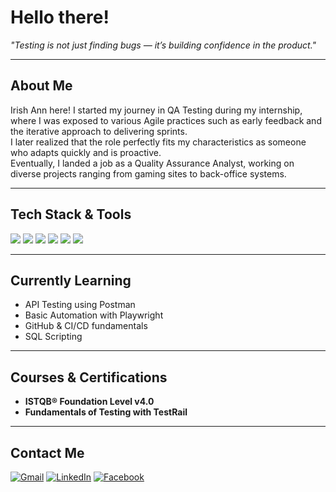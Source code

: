 

# Hello there!
*"Testing is not just finding bugs — it’s building confidence in the product."*

---

## About Me  
Irish Ann here! I started my journey in QA Testing during my internship, where I was exposed to various Agile practices such as early feedback and the iterative approach to delivering sprints.  
I later realized that the role perfectly fits my characteristics as someone who adapts quickly and is proactive.  
Eventually, I landed a job as a Quality Assurance Analyst, working on diverse projects ranging from gaming sites to back-office systems.

---

## Tech Stack & Tools  
<div>
  <img src="https://img.shields.io/badge/Jira-0052CC?style=for-the-badge&logo=jira&logoColor=white"/>
  <img src="https://img.shields.io/badge/TestRail-00A859?style=for-the-badge&logo=telerik&logoColor=white"/>
  <img src="https://img.shields.io/badge/TestPad-4CAF50?style=for-the-badge&logo=checkmarx&logoColor=white"/>
  <img src="https://img.shields.io/badge/Postman-FF6C37?style=for-the-badge&logo=postman&logoColor=white"/>
  <img src="https://img.shields.io/badge/Microsoft%20Excel-217346?style=for-the-badge&logo=microsoft-excel&logoColor=white"/>
  <img src="https://img.shields.io/badge/Chrome%20DevTools-4285F4?style=for-the-badge&logo=google-chrome&logoColor=white"/>
</div>

---

## Currently Learning  
- API Testing using Postman  
- Basic Automation with Playwright  
- GitHub & CI/CD fundamentals
- SQL Scripting

---

## Courses & Certifications  
- **ISTQB® Foundation Level v4.0**   
- **Fundamentals of Testing with TestRail**

---

## Contact Me  
<p align="left">
  <a href="mailto:iamorales.main@gmail.com"><img src="https://img.icons8.com/fluency/48/000000/gmail.png" alt="Gmail"/></a>
  <a href="https://www.linkedin.com/in/iannm/"><img src="https://img.icons8.com/fluency/48/000000/linkedin.png" alt="LinkedIn"/></a>
  <a href="https://www.facebook.com/irshannnn"><img src="https://img.icons8.com/fluency/48/000000/facebook-new.png" alt="Facebook"/></a>
</p>  
